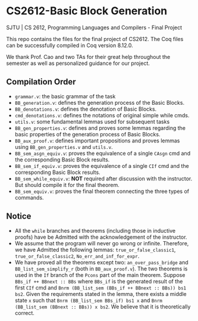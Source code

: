 # CS2612-Basic Block Generation
SJTU | CS 2612, Programming Languages and Compilers - Final Project

This repo contains the files for the final project of CS2612. The Coq files can be successfully compiled in Coq version 8.12.0.

We thank Prof. Cao and two TAs for their great help throughout the semester as well as personalized guidance for our project.

## Compilation Order

- `grammar.v`: the basic grammar of the task
- `BB_generation.v`: defines the generation process of the Basic Blocks.
- `BB_denotations.v`: defines the denotation of Basic Blocks.
- `cmd_denotations.v`: defines the notations of original simple while cmds.
- `utils.v`: some fundamental lemmas used for subsequent tasks
- `BB_gen_properties.v`: defines and proves some lemmas regarding the basic properties of the generation process of Basic Blocks.
- `BB_aux_proof.v`: defines important propositions and proves lemmas using `BB_gen_properties.v` and `utils.v`.
- `BB_sem_asgn_equiv.v`: proves the equivalence of a single `CAsgn` cmd and the corresponding Basic Block results.
- `BB_sem_if_equiv.v`: proves the equivalence of a single `CIf` cmd and the corresponding Basic Block results.
- `BB_sem_while_equiv.v`: **NOT** required after discussion with the instructor. But should compile it for the final theorem.
- `BB_sem_equiv.v`: proves the final theorem connecting the three types of commands.

## Notice

- All the `while` branches and theorems (including those in inductive proofs) have be Admitted with the acknowledgement of the instructor.
- We assume that the program will never go wrong or infinite. Therefore, we have Admitted the following lemmas: `true_or_false_classic1`, `true_or_false_classic2`, `No_err_and_inf_for_expr`.
- We have proved all the theorems except two: `an_over_pass_bridge` and `BB_list_sem_simplify_r` (both in `BB_aux_proof.v`). The two theorems is used in the `If` branch of the `Pcons` part of the main theorem. Suppose `BBs_if ++ BBnext :: BBs` where `BBs_if` is the generated result of the first `CIf` cmd and `Bnrm (BB_list_sem (BBs_if ++ BBnext :: BBs)) bs1 bs2`. Given the requirements stated in the lemma, there exists a middle state `x` such that `Bnrm (BB_list_sem BBs_if) bs1 x` and `Bnrm (BB_list_sem (BBnext :: BBs)) x bs2`. We believe that it is theoretically correct.

